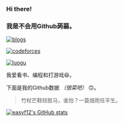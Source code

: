### Hi there!
### 我是不会用Github蒟蒻。

[![blogs](https://img.shields.io/badge/blogs-easyf12-red.svg?style=for-the-badge&logo=blogger)](https://easyf12.github.io/website)

[![codeforces](https://img.shields.io/badge/codeforces-easyf12-blue.svg?style=for-the-badge&logo=codeforces)](https://codeforces.com/profile/easyf12)

[![luogu](https://img.shields.io/badge/luogu-level4-g.svg?style=for-the-badge&logo=codeclimate)](https://www.luogu.com.cn/user/109369)

我爱看书、编程和打游戏😆。

下面是我的Github数据 *（很菜吧）* 🙃。

> 竹杖芒鞋轻胜马，谁怕？一蓑烟雨任平生。

[![easyf12's GitHub stats](https://github-readme-stats.vercel.app/api?username=easyf12&show_icons=true&theme=cobalt)](https://github.com/easyf12)
